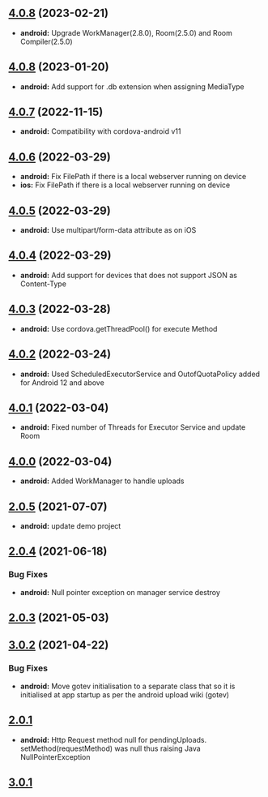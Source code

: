 ## [4.0.8](https://github.com/spoonconsulting/cordova-plugin-background-upload/compare/4.0.8...4.0.9) (2023-02-21)
* **android:** Upgrade WorkManager(2.8.0), Room(2.5.0) and Room Compiler(2.5.0)

## [4.0.8](https://github.com/spoonconsulting/cordova-plugin-background-upload/compare/4.0.7...4.0.8) (2023-01-20)
* **android:** Add support for .db extension when assigning MediaType

## [4.0.7](https://github.com/spoonconsulting/cordova-plugin-background-upload/compare/4.0.6...4.0.7) (2022-11-15)
* **android:** Compatibility with cordova-android v11

## [4.0.6](https://github.com/spoonconsulting/cordova-plugin-background-upload/compare/4.0.5...4.0.6) (2022-03-29)
* **android:** Fix FilePath if there is a local webserver running on device
* **ios:** Fix FilePath if there is a local webserver running on device

## [4.0.5](https://github.com/spoonconsulting/cordova-plugin-background-upload/compare/4.0.4...4.0.5) (2022-03-29)
* **android:** Use multipart/form-data attribute as on iOS

## [4.0.4](https://github.com/spoonconsulting/cordova-plugin-background-upload/compare/4.0.3...4.0.4) (2022-03-29)
* **android:** Add support for devices that does not support JSON as Content-Type

## [4.0.3](https://github.com/spoonconsulting/cordova-plugin-background-upload/compare/4.0.2...4.0.3) (2022-03-28)
* **android:** Use cordova.getThreadPool() for execute Method

## [4.0.2](https://github.com/spoonconsulting/cordova-plugin-background-upload/compare/4.0.0...4.0.2) (2022-03-24)
* **android:** Used ScheduledExecutorService and OutofQuotaPolicy added for Android 12 and above

## [4.0.1](https://github.com/spoonconsulting/cordova-plugin-background-upload/compare/4.0.0...4.0.1) (2022-03-04)
* **android:** Fixed number of Threads for Executor Service and update Room

## [4.0.0](https://github.com/spoonconsulting/cordova-plugin-background-upload/compare/2.0.7...4.0.0) (2022-03-04)
* **android:** Added WorkManager to handle uploads

## [2.0.5](https://github.com/spoonconsulting/cordova-plugin-background-upload/compare/2.0.4...2.0.5) (2021-07-07)
* **android:** update demo project

## [2.0.4](https://github.com/spoonconsulting/cordova-plugin-background-upload/compare/2.0.3...2.0.4) (2021-06-18)
### Bug Fixes
* **android:** Null pointer exception on manager service destroy


## [2.0.3](https://github.com/spoonconsulting/cordova-plugin-background-upload/compare/2.0.2...2.0.3) (2021-05-03)

## [3.0.2](https://github.com/spoonconsulting/cordova-plugin-background-upload/compare/3.0.1...3.0.2) (2021-04-22)
### Bug Fixes
* **android:**  Move gotev initialisation to a separate class that so it is initialised at app startup as per the android upload wiki (gotev)


## [2.0.1](https://github.com/spoonconsulting/cordova-plugin-background-upload/releases/tag/2.0.3)
* **android:**  Http Request method null for pendingUploads. setMethod(requestMethod) was null thus raising Java NullPointerException


## [3.0.1](https://github.com/spoonconsulting/cordova-plugin-background-upload)
